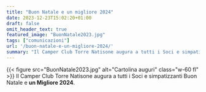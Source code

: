 ```yaml
---
title: "Buon Natale e un migliore 2024"
date: 2023-12-23T15:02:20+01:00
draft: false
omit_header_text: true
featured_image: "BuonNatale2023.jpg"
tags: ["comunicazioni"]
url: '/buon-natale-e-un-migliore-2024/'
summary: "Il Camper Club Torre Natisone augura a tutti i Soci e simpatizzanti Buon Natale e **un Migliore 2024**"
---
```


{{< figure src="BuonNatale2023.jpg" alt="Cartolina auguri" class="w-60 fl" >}}
Il Camper Club Torre Natisone augura a tutti i Soci e simpatizzanti Buon Natale e **un Migliore 2024**.
